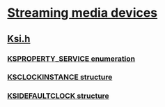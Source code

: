 # [Streaming media devices](../_stream/index.md)
## [Ksi.h](index.md)
### [KSPROPERTY_SERVICE enumeration](../ksi/ne-ksi-ksproperty_service.md)
### [KSCLOCKINSTANCE structure](../ksi/ns-ksi-ksclockinstance.md)
### [KSIDEFAULTCLOCK structure](../ksi/ns-ksi-ksidefaultclock.md)
